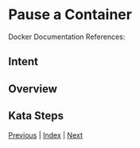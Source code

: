# Pause a Container

Docker Documentation References:

[]()

## Intent

## Overview

## Kata Steps

[Previous](41_network_ports.md) | [Index](README.md) | [Next](43_unpause_container.md)
